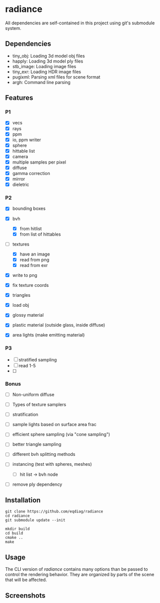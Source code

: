 # radiance





All dependencies are self-contained in this project using git's submodule system.

## Dependencies
- tiny_obj: Loading 3d model obj files
- happly: Loading 3d model ply files
- stb_image: Loading image files
- tiny_exr: Loading HDR image files
- pugixml: Parsing xml files for scene format
- argh: Command line parsing


## Features

### P1
- [x] vecs
- [x] rays
- [x] ppm
- [x] io, ppm writer
- [x] sphere
- [x] hittable list
- [x] camera
- [x] multiple samples per pixel
- [x] diffuse
- [x] gamma correction
- [x] mirror
- [x] dieletric

### P2
- [x] bounding boxes
- [x] bvh
    - [x] from hitlist
    - [x] from list of hittables
- [ ] textures 
    - [x] have an image
    - [x] read from png
    - [x] read from exr
- [x] write to png

- [x] fix texture coords
- [x] triangles
- [x] load obj

- [x] glossy material
- [x] plastic material (outside glass, inside diffuse)
- [x] area lights (make emitting material)


### P3
- [ ] stratified sampling
- [ ] read 1-5
- [ ]


### Bonus
- [ ] Non-uniform diffuse
- [ ] Types of texture samplers
- [ ] stratification
- [ ] sample lights based on surface area frac
- [ ] efficient sphere sampling (via "cone sampling")
- [ ] better triangle sampling
- [ ] different bvh splitting methods
- [ ] instancing (test with spheres, meshes)
    - [ ] hit list -> bvh node
- [ ] remove ply dependency


## Installation

```
git clone https://github.com/eqdiag/radiance
cd radiance
git submodule update --init

mkdir build
cd build
cmake ..
make
```

## Usage
The CLI version of *radiance* contains many options than be passed to control the rendering behavior.
They are organized by parts of the scene that will be affected.

## Screenshots